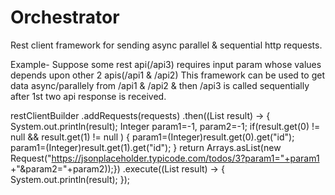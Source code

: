 # Orchestrator  
Rest client framework for sending async parallel & sequential http requests.

Example-
Suppose some rest api(/api3) requires input param whose values depends upon other 2 apis(/api1 & /api2)
This framework can be used to get data async/parallely from /api1 & /api2 & then /api3 is called sequentially after 1st two api response is received.

restClientBuilder
        .addRequests(requests)
        .then((List<JSONObject> result) -> {
        	System.out.println(result);
        	Integer param1=-1, param2=-1;
        	if(result.get(0) != null && result.get(1) != null ) {
        		param1=(Integer)result.get(0).get("id");
        		param1=(Integer)result.get(1).get("id");
        	}
        	return Arrays.asList(new Request("https://jsonplaceholder.typicode.com/todos/3?param1="+param1 +"&param2="+param2));})
        .execute((List<JSONObject> result) -> {
        	System.out.println(result);
        });
